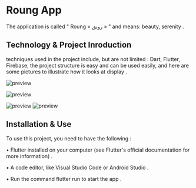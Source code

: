 # Roung App 

The application is called " Roung « رونق » " and means: beauty, serenity . 

## Technology & Project Inroduction 
 techniques used in the project include, but are not limited : Dart, Flutter, Firebase, the project structure is easy and can be used easily, and here are some pictures to illustrate how it looks at display .
 
![preview]()

![preview](https://user-images.githubusercontent.com/110130566/229812248-7e3703a1-1ca0-4220-8f76-a0ef54fea90b.png)

![preview](https://user-images.githubusercontent.com/110130566/229812461-0427da7f-d663-4415-a41b-7f70e1dd838e.png)
![preview]()


## Installation & Use 

To use this project, you need to have the following : 

• Flutter installed on your computer (see Flutter's official documentation for more information) . 

• A code editor, like Visual Studio Code or Android Studio . 

• Run the command flutter run to start the app .
